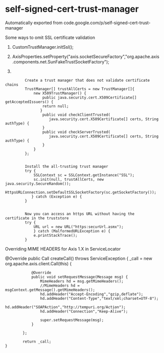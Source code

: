 # self-signed-cert-trust-manager
Automatically exported from code.google.com/p/self-signed-cert-trust-manager


Some ways to omit SSL certificate validation

1)
	CustomTrustManager.initSsl();
	
2)
	AxisProperties.setProperty("axis.socketSecureFactory","org.apache.axis.components.net.SunFakeTrustSocketFactory");
	
3)	

			 Create a trust manager that does not validate certificate chains 
			 TrustManager[] trustAllCerts = new TrustManager[]{ 
				 new X509TrustManager() { 
					 public java.security.cert.X509Certificate[] getAcceptedIssuers() { 
					 return null; 
					} 
					 public void checkClientTrusted( 
						java.security.cert.X509Certificate[] certs, String authType) { 
					 } 
					 public void checkServerTrusted( 
						java.security.cert.X509Certificate[] certs, String authType) { 
					 } 
				 } 
			 }; 
			 
			 
			 Install the all-trusting trust manager 
			 try { 
				 SSLContext sc = SSLContext.getInstance("SSL"); 
				 sc.init(null, trustAllCerts, new java.security.SecureRandom()); 
				 HttpsURLConnection.setDefaultSSLSocketFactory(sc.getSocketFactory()); 
				} catch (Exception e) { 
			 } 
			 
			 
			 Now you can access an https URL without having the certificate in the truststore 
			 try { 
				 URL url = new URL("https:securUrl.asmx"); 	
				 } catch (MalformedURLException e) { 
				 e.printStackTrace(); 
			 }

Overriding MIME HEADERS for Axis 1.X in ServiceLocator



@Override
    public Call createCall() throws ServiceException {
    	 _call = new org.apache.axis.client.Call(this) {

    	        @Override
    	        public void setRequestMessage(Message msg) {
    	            MimeHeaders hd = msg.getMimeHeaders();
    	            //MimeHeaders hd = msgContext.getMessage().getMimeHeaders();
    	            hd.addHeader("Accept-Encoding","gzip,deflate");
    	            hd.addHeader("Content-Type","text/xml;charset=UTF-8");
    	            hd.addHeader("SOAPAction","http://tempuri.org/Action");
    	            hd.addHeader("Connection","Keep-Alive");

    	            super.setRequestMessage(msg);
    	        }

    	    };

    	    return _call;
    }
